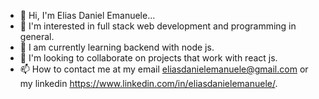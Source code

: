 - 👋 Hi, I'm Elias Daniel Emanuele...
- 👀 I'm interested in full stack web development and programming in general.
- 🌱 I am currently learning backend with node js.
- 💞️ I'm looking to collaborate on projects that work with react js.
- 📫 How to contact me at my email eliasdanielemanuele@gmail.com or my linkedin https://www.linkedin.com/in/eliasdanielemanuele/.

<!---
emanueleelias/emanueleelias is a ✨ special ✨ repository because its `README.md` (this file) appears on your GitHub profile.
You can click the Preview link to take a look at your changes.
--->
